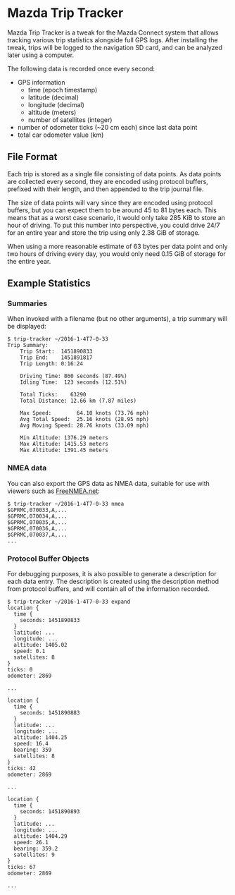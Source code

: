 # Mazda Trip Tracker

Mazda Trip Tracker is a tweak for the Mazda Connect system that allows tracking
various trip statistics alongside full GPS logs. After installing the tweak,
trips will be logged to the navigation SD card, and can be analyzed later using
a computer.

The following data is recorded once every second:
- GPS information
  - time (epoch timestamp)
  - latitude (decimal)
  - longitude (decimal)
  - altitude (meters)
  - number of satellites (integer)
- number of odometer ticks (~20 cm each) since last data point
- total car odometer value (km)

## File Format

Each trip is stored as a single file consisting of data points. As data points
are collected every second, they are encoded using protocol buffers, prefixed
with their length, and then appended to the trip journal file.

The size of data points will vary since they are encoded using protocol buffers,
but you can expect them to be around 45 to 81 bytes each. This means that as a
worst case scenario, it would only take 285 KiB to store an hour of driving. To
put this number into perspective, you could drive 24/7 for an entire year and
store the trip using only 2.38 GiB of storage.

When using a more reasonable estimate of 63 bytes per data point and only two
hours of driving every day, you would only need 0.15 GiB of storage for the
entire year.

## Example Statistics

### Summaries

When invoked with a filename (but no other arguments), a trip summary will be
displayed:

```
$ trip-tracker ~/2016-1-4T7-0-33
Trip Summary:
    Trip Start:  1451890833
    Trip End:    1451891817
    Trip Length: 0:16:24

    Driving Time: 860 seconds (87.49%)
    Idling Time:  123 seconds (12.51%)

    Total Ticks:    63290
    Total Distance: 12.66 km (7.87 miles)

    Max Speed:        64.10 knots (73.76 mph)
    Avg Total Speed:  25.16 knots (28.95 mph)
    Avg Moving Speed: 28.76 knots (33.09 mph)

    Min Altitude: 1376.29 meters
    Max Altitude: 1415.53 meters
    Max Altitude: 1391.45 meters
```

### NMEA data

You can also export the GPS data as NMEA data, suitable for use with viewers
such as [FreeNMEA.net](freenmea.net/decoder):

```
$ trip-tracker ~/2016-1-4T7-0-33 nmea
$GPRMC,070033,A,...
$GPRMC,070034,A,...
$GPRMC,070035,A,...
$GPRMC,070036,A,...
$GPRMC,070037,A,...
...
```

### Protocol Buffer Objects

For debugging purposes, it is also possible to generate a description for each
data entry. The description is created using the description method from
protocol buffers, and will contain all of the information recorded.

```
$ trip-tracker ~/2016-1-4T7-0-33 expand
location {
  time {
    seconds: 1451890833
  }
  latitude: ...
  longitude: ...
  altitude: 1405.02
  speed: 0.1
  satellites: 8
}
ticks: 0
odometer: 2869

...

location {
  time {
    seconds: 1451890883
  }
  latitude: ...
  longitude: ...
  altitude: 1404.25
  speed: 16.4
  bearing: 359
  satellites: 8
}
ticks: 42
odometer: 2869

...

location {
  time {
    seconds: 1451890893
  }
  latitude: ...
  longitude: ...
  altitude: 1404.29
  speed: 26.1
  bearing: 359.2
  satellites: 9
}
ticks: 67
odometer: 2869

...
```
